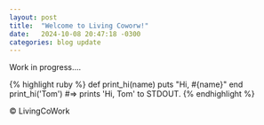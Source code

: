 ```yaml
---
layout: post
title:  "Welcome to Living Coworw!"
date:   2024-10-08 20:47:18 -0300
categories: blog update
---
```

Work in progress....

{% highlight ruby %}
def print_hi(name)
  puts "Hi, #{name}"
end
print_hi('Tom')
#=> prints 'Hi, Tom' to STDOUT.
{% endhighlight %}

© LivingCoWork
